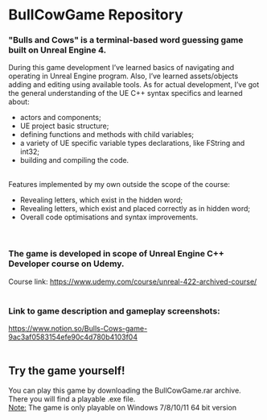 # BullCowGame Repository

### "Bulls and Cows" is a terminal-based word guessing game built on Unreal Engine 4.

During this game development I’ve learned basics of navigating and operating in Unreal Engine program. Also, I’ve learned assets/objects adding and editing using available tools. As for actual development, I’ve got the general understanding of the UE C++ syntax specifics and learned about:

- actors and components;
- UE project basic structure;
- defining functions and methods with child variables;
- a variety of UE specific variable types declarations, like FString and int32;
- building and compiling the code.

<br />
Features implemented by my own outside the scope of the course:

- Revealing letters, which exist in the hidden word;
- Revealing letters, which exist and placed correctly as in hidden word;
- Overall code optimisations and syntax improvements.
<br />

### The game is developed in scope of Unreal Engine C++ Developer course on Udemy. <br />
Course link: https://www.udemy.com/course/unreal-422-archived-course/
<br /><br />

### Link to game description and gameplay screenshots: 
https://www.notion.so/Bulls-Cows-game-9ac3af0583154efe90c4d780b4103f04
<br /><br />

## Try the game yourself!
You can play this game by downloading the BullCowGame.rar archive.<br />
There you will find a playable .exe file.<br />
<ins>Note:</ins> The game is only playable on Windows 7/8/10/11 64 bit version
